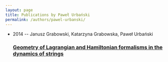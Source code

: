 ```yaml
---
layout: page
title: Publications by Paweł Urbański
permalink: /authors/pawel-urbanski/
---
```


<ul class="post-list">
<li><span class='post-meta'>2014 -- Janusz Grabowski, Katarzyna Grabowska, Paweł Urbański</span><h3><a class='post-link' href='../../geometry-of-lagrangian-and-hamiltonian-formalisms-in-the-dynamics-of-strings'>Geometry of Lagrangian and Hamiltonian formalisms in the dynamics of strings</a></h3></li>

</ul>
